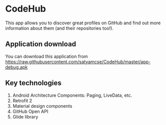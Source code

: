 # CodeHub
This app allows you to discover great profiles on GitHub and find out more information about them (and their repositories too!).

## Application download
You can download this application from https://raw.githubusercontent.com/satyamcse/CodeHub/master/app-debug.apk 

## Key technologies
1. Android Architecture Components: Paging, LiveData, etc.
2. Retrofit 2
3. Material design components
4. GitHub Open API
5. Glide library
